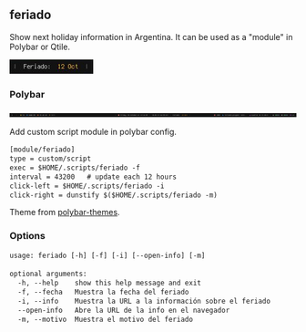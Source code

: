 ## feriado
Show next holiday information in Argentina. It can be used as a "module" in Polybar or Qtile.

![](screenshot.png)

### Polybar
![](polybar.png)


Add custom script module in polybar config.

```
[module/feriado]
type = custom/script
exec = $HOME/.scripts/feriado -f
interval = 43200   # update each 12 hours
click-left = $HOME/.scripts/feriado -i
click-right = dunstify $($HOME/.scripts/feriado -m)
```

Theme from [polybar-themes](https://github.com/adi1090x/polybar-themes#-polybar-12).

### Options
```
usage: feriado [-h] [-f] [-i] [--open-info] [-m]

optional arguments:
  -h, --help    show this help message and exit
  -f, --fecha   Muestra la fecha del feriado
  -i, --info    Muestra la URL a la información sobre el feriado
  --open-info   Abre la URL de la info en el navegador
  -m, --motivo  Muestra el motivo del feriado
```
